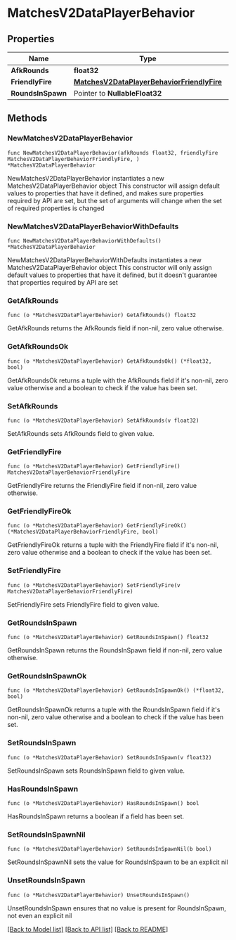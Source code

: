 # MatchesV2DataPlayerBehavior

## Properties

Name | Type | Description | Notes
------------ | ------------- | ------------- | -------------
**AfkRounds** | **float32** |  | 
**FriendlyFire** | [**MatchesV2DataPlayerBehaviorFriendlyFire**](MatchesV2DataPlayerBehaviorFriendlyFire.md) |  | 
**RoundsInSpawn** | Pointer to **NullableFloat32** |  | [optional] 

## Methods

### NewMatchesV2DataPlayerBehavior

`func NewMatchesV2DataPlayerBehavior(afkRounds float32, friendlyFire MatchesV2DataPlayerBehaviorFriendlyFire, ) *MatchesV2DataPlayerBehavior`

NewMatchesV2DataPlayerBehavior instantiates a new MatchesV2DataPlayerBehavior object
This constructor will assign default values to properties that have it defined,
and makes sure properties required by API are set, but the set of arguments
will change when the set of required properties is changed

### NewMatchesV2DataPlayerBehaviorWithDefaults

`func NewMatchesV2DataPlayerBehaviorWithDefaults() *MatchesV2DataPlayerBehavior`

NewMatchesV2DataPlayerBehaviorWithDefaults instantiates a new MatchesV2DataPlayerBehavior object
This constructor will only assign default values to properties that have it defined,
but it doesn't guarantee that properties required by API are set

### GetAfkRounds

`func (o *MatchesV2DataPlayerBehavior) GetAfkRounds() float32`

GetAfkRounds returns the AfkRounds field if non-nil, zero value otherwise.

### GetAfkRoundsOk

`func (o *MatchesV2DataPlayerBehavior) GetAfkRoundsOk() (*float32, bool)`

GetAfkRoundsOk returns a tuple with the AfkRounds field if it's non-nil, zero value otherwise
and a boolean to check if the value has been set.

### SetAfkRounds

`func (o *MatchesV2DataPlayerBehavior) SetAfkRounds(v float32)`

SetAfkRounds sets AfkRounds field to given value.


### GetFriendlyFire

`func (o *MatchesV2DataPlayerBehavior) GetFriendlyFire() MatchesV2DataPlayerBehaviorFriendlyFire`

GetFriendlyFire returns the FriendlyFire field if non-nil, zero value otherwise.

### GetFriendlyFireOk

`func (o *MatchesV2DataPlayerBehavior) GetFriendlyFireOk() (*MatchesV2DataPlayerBehaviorFriendlyFire, bool)`

GetFriendlyFireOk returns a tuple with the FriendlyFire field if it's non-nil, zero value otherwise
and a boolean to check if the value has been set.

### SetFriendlyFire

`func (o *MatchesV2DataPlayerBehavior) SetFriendlyFire(v MatchesV2DataPlayerBehaviorFriendlyFire)`

SetFriendlyFire sets FriendlyFire field to given value.


### GetRoundsInSpawn

`func (o *MatchesV2DataPlayerBehavior) GetRoundsInSpawn() float32`

GetRoundsInSpawn returns the RoundsInSpawn field if non-nil, zero value otherwise.

### GetRoundsInSpawnOk

`func (o *MatchesV2DataPlayerBehavior) GetRoundsInSpawnOk() (*float32, bool)`

GetRoundsInSpawnOk returns a tuple with the RoundsInSpawn field if it's non-nil, zero value otherwise
and a boolean to check if the value has been set.

### SetRoundsInSpawn

`func (o *MatchesV2DataPlayerBehavior) SetRoundsInSpawn(v float32)`

SetRoundsInSpawn sets RoundsInSpawn field to given value.

### HasRoundsInSpawn

`func (o *MatchesV2DataPlayerBehavior) HasRoundsInSpawn() bool`

HasRoundsInSpawn returns a boolean if a field has been set.

### SetRoundsInSpawnNil

`func (o *MatchesV2DataPlayerBehavior) SetRoundsInSpawnNil(b bool)`

 SetRoundsInSpawnNil sets the value for RoundsInSpawn to be an explicit nil

### UnsetRoundsInSpawn
`func (o *MatchesV2DataPlayerBehavior) UnsetRoundsInSpawn()`

UnsetRoundsInSpawn ensures that no value is present for RoundsInSpawn, not even an explicit nil

[[Back to Model list]](../README.md#documentation-for-models) [[Back to API list]](../README.md#documentation-for-api-endpoints) [[Back to README]](../README.md)


